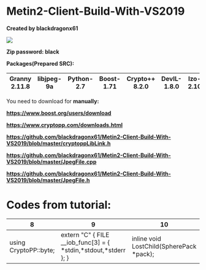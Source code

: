 # Metin2-Client-Build-With-VS2019

**Created by blackdragonx61**

[![](https://img.youtube.com/vi/bw_amgVN-Mg/maxresdefault.jpg)](https://youtu.be/bw_amgVN-Mg)

**Zip password: black**

**Packages(Prepared SRC):**

| Granny 2.11.8 | libjpeg-9a | Python-2.7 | Boost-1.71 | Crypto++ 8.2.0 | DevIL-1.8.0 | lzo-2.10 |
|---------------|------------|------------|------------|----------------|----------------|----------------|

You need to download for **manually:**

**https://www.boost.org/users/download**

**https://www.cryptopp.com/downloads.html**

**https://github.com/blackdragonx61/Metin2-Client-Build-With-VS2019/blob/master/cryptoppLibLink.h**

**https://github.com/blackdragonx61/Metin2-Client-Build-With-VS2019/blob/master/JpegFile.cpp**

**https://github.com/blackdragonx61/Metin2-Client-Build-With-VS2019/blob/master/JpegFile.h**

# Codes from tutorial:

| 8                     | 9                                                               | 10                                       |
|-----------------------|-----------------------------------------------------------------|------------------------------------------|
| using CryptoPP::byte; | extern "C" { FILE __iob_func[3] = { *stdin,*stdout,*stderr }; } | inline void LostChild(SpherePack *pack); |
